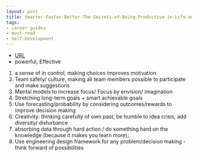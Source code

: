 ```yaml
---
layout: post
title: Smarter-Faster-Better-The-Secrets-of-Being-Productive-in-Life-and-Business
tags:
- career guides
- must-read
- Self-Development
---
```



- [URL](https://www.audible.com/pd/Smarter-Faster-Better-The-Secrets-of-Being-Productive-in-Life-and-Business-Audiobook/B017WRZO9U)
-  powerful, Effective


1. a sense of in control, making choices improves  motivation
2. Team safety/ culture, making all team members possible to participate and make suggestions
3. Mental models to increase focus/ Focus by envision/ imagination
4. Stretching long-term goals +  smart achievable goals
5. Use forecasting/probability by considering outcomes/rewards to improve decision making
6. Creativity: thinking carefully of own past, be humble to idea crisis, add diversity/ disturbance
7. absorbing data through hard action / do something hard on the knowledge (because it makes you learn more);
8. Use engineering design framework for any problem/decision making - think forward of possibilities
